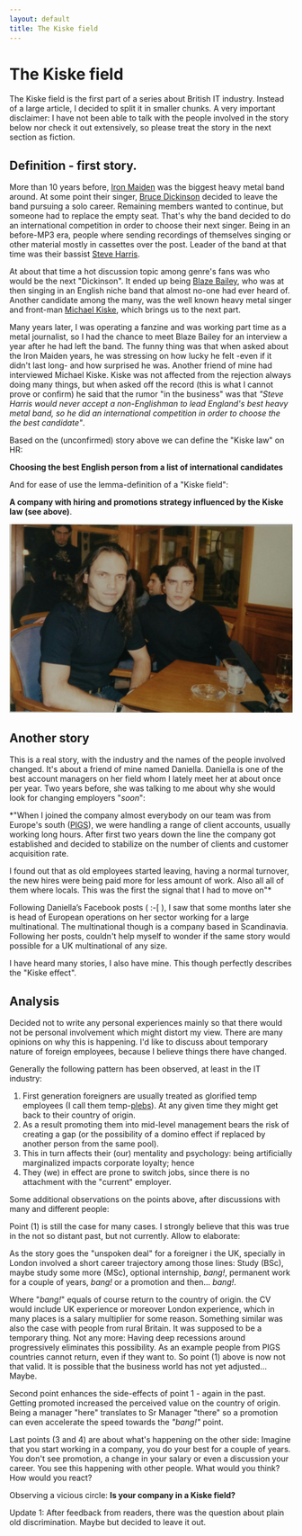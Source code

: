 ```yaml
---
layout: default
title: The Kiske field
---
```


# The Kiske field

The Kiske field is the first part of a series about British IT industry. Instead of a large article, I decided to split it in smaller chunks. A very important disclaimer: I have not been able to talk with the people involved in the story below nor check it out extensively, so please treat the story in the next section as fiction.

## Definition - first story.

More than 10 years before, [Iron Maiden](https://en.wikipedia.org/wiki/Iron_Maiden 'Iron Maiden - Wikipedia') was the biggest heavy metal band around. At some point their singer, [Bruce Dickinson](https://en.wikipedia.org/wiki/Bruce_Dickinson 'Bruce Dickinson - Wikipedia') decided to leave the band pursuing a solo career. Remaining members wanted to continue, but someone had to replace the empty seat.  That's why the band decided to do an international competition in order to choose their next singer. Being in an before-MP3 era, people where sending recordings of themselves singing or other material mostly in cassettes over the post. Leader of the band at that time was their bassist [Steve Harris](https://en.wikipedia.org/wiki/Steve_Harris_%28musician%29 'Steve Harris - Wikipedia').

At about that time a hot discussion topic among genre's fans was who would be the next "Dickinson". It ended up being [Blaze Bailey](https://en.wikipedia.org/wiki/Blaze_Bayley 'Blaze Bailey - Wikipedia'), who was at then singing in an English niche band that almost no-one had ever heard of. Another candidate among the many, was the well known heavy metal singer and front-man [Michael Kiske](https://en.wikipedia.org/wiki/Michael_Kiske 'Michael Kiske - Wikipedia'), which brings us to the next part.

Many years later, I was operating a fanzine and was working part time as a metal journalist, so I had the chance to meet Blaze Bailey for an interview a year after he had left the band. The funny thing was that when asked about the Iron Maiden years, he was stressing on how lucky he felt -even if it didn't last long- and how surprised he was. Another friend of mine had interviewed Michael Kiske.  Kiske was not affected from the rejection always doing many things, but when asked off the record (this is what I cannot prove or confirm) he said that the rumor "in the business" was that *"Steve Harris would never accept a non-Englishman to lead England's best heavy metal band, so he did an international competition in order to choose the the best candidate"*.

Based on the (unconfirmed) story above we can define the "Kiske law" on HR:

**Choosing the best English person from a list of international candidates**

And for ease of use the lemma-definition of a "Kiske field":

**A company with hiring and promotions strategy influenced by the Kiske law (see above)**.

![Blaze with me!](/images/blaze-photo.jpg "Blaze with me!")

## Another story

This is a real story, with the industry and the names of the people involved changed. It's about a friend of mine named Daniella. Daniella is one of the best account managers on her field whom I lately meet her at about once per year. Two years before, she was talking to me about why she would look for changing employers "*soon*":

*"When I joined the company almost everybody on our team was from Europe's south ([PIGS](http://en.wikipedia.org/wiki/PIGS_%28economics%29 'PIGS')), we were handling a range of client accounts, usually working long hours. After first two years down the line the company got established and decided to stabilize on the number of clients and customer acquisition rate.

I found out that as old employees started leaving, having a normal turnover, the new hires were being paid more for less amount of work. Also all all of them where locals. This was the first the signal that I had to move on"*

Following Daniella’s Facebook posts ( :-[ ), I saw that some months later she is head of European operations on her sector working for a large multinational. The multinational though is a company based in Scandinavia. Following her posts, couldn't help myself to wonder if the same story would possible for a UK multinational of any size.

I have heard many stories, I also have mine. This though perfectly describes the "Kiske effect".

## Analysis

Decided not to write any personal experiences mainly so that there would not be personal involvement which might distort my view. There are many opinions on why this is happening. I'd like to discuss about temporary nature of foreign employees, because I believe things there have changed.

Generally the following pattern has been observed, at least in the IT industry:

1. First generation foreigners are usually treated as glorified temp employees (I call them temp-[plebs](http://en.wikipedia.org/wiki/Plebgate 'Plebgate')). At any given time they might get back to their country of origin.
2. As a result promoting them into mid-level management bears the risk of creating a gap (or the possibility of a domino effect if replaced by another person from the same pool).
3. This in turn affects their (our) mentality and psychology: being artificially marginalized impacts corporate loyalty; hence
4. They (we) in effect are prone to switch jobs, since there is no attachment with the "current" employer.

Some additional observations on the points above, after discussions with many and different people:

Point (1) is still the case for many cases. I strongly believe that this was true in the not so distant past, but not currently. Allow to elaborate:

As the story goes the "unspoken deal" for a foreigner i the UK, specially in London involved a short career trajectory among those lines: Study (BSc), maybe study some more (MSc), optional internship, *bang!*, permanent work for a couple of years, *bang!* or a promotion and then... *bang!*.

Where "*bang!*" equals of course return to the country of origin. the CV would include UK experience or moreover London experience, which in many places is a salary multiplier for some reason. Something similar was also the case with people from rural Britain. It was supposed to be a temporary thing. Not any more: Having deep recessions around progressively eliminates this possibility. As an example people from PIGS countries cannot return, even if they want to. So point (1) above is now not that valid. It is possible that the business world has not yet adjusted... Maybe.

Second point enhances the side-effects of point 1 - again in the past. Getting promoted
increased the perceived value on the country of origin. Being a manager "here" translates to Sr Manager "there" so a promotion can even accelerate the speed towards the *"bang!"* point.

Last points (3 and 4) are about what's happening on the other side: Imagine that you start working in a company, you do your best for a couple of years. You don't see promotion, a change in your salary or even a discussion your career. You see this happening with other people. What would you think? How would you react?

Observing a vicious circle: **Is your company in a Kiske field?**

Update 1: After feedback from readers, there was the question about plain old  discrimination. Maybe but decided to leave it out.


